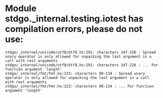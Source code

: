 # Module stdgo._internal.testing.iotest has compilation errors, please do not use:
```
stdgo/_internal/unicode/utf8/Utf8.hx:291: characters 147-226 : Spread unary operator is only allowed for unpacking the last argument in a call with rest arguments
stdgo/_internal/unicode/utf8/Utf8.hx:291: characters 147-226 : ... For function argument 'length'
stdgo/_internal/fmt/Fmt.hx:223: characters 90-134 : Spread unary operator is only allowed for unpacking the last argument in a call with rest arguments
stdgo/_internal/fmt/Fmt.hx:223: characters 90-134 : ... For function argument 'length'

```

